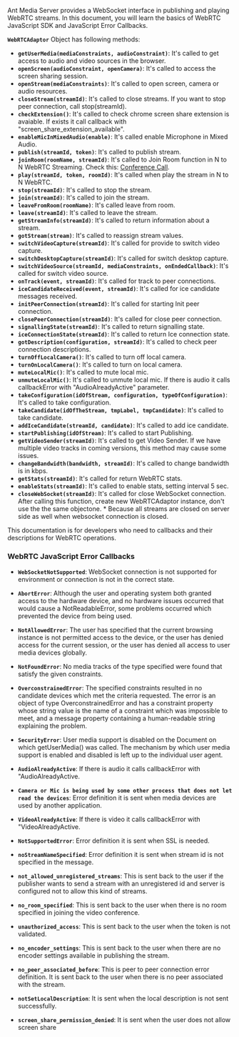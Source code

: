 <!--  * Do not add test server link because it's not a large server and it's already being used in demo and other 
 users. In addition, most of the users use the default streams and it causes errors. Instead, give the link to 
 start an instance in AWS or Azure and let them know the related sample in the project.
 * Do not tell installation both publishing and playing
-->

Ant Media Server provides a WebSocket interface in publishing and playing WebRTC streams. In this document, 
you will learn the basics of WebRTC JavaScript SDK and JavaScript Error Callbacks.

**`WebRTCAdaptor`** Object has following methods:

* **`getUserMedia(mediaConstraints, audioConstraint)`**: It's called to get access to audio and video sources in the browser.
* **`openScreen(audioConstraint, openCamera)`**: It's called to access the screen sharing session.
* **`openStream(mediaConstraints)`**: It's called to open screen, camera or audio resources.
* **`closeStream(streamId)`**: It's called to close streams. If you want to stop peer connection, call stop(streamId).
* **`checkExtension()`**: It's called to check chrome screen share extension is avaiable. If exists it call callback with "screen_share_extension_available".
* **`enableMicInMixedAudio(enable)`**: It's called enable Microphone in Mixed Audio.
* **`publish(streamId, token)`**: It's called to publish stream.
* **`joinRoom(roomName, streamId)`**: It's called to Join Room function in N to N WebRTC Streaming. Check this: [Conference Call](#WebRTC-Conference-Call).
* **`play(streamId, token, roomId)`**: It's called when play the stream in N to N WebRTC.
* **`stop(streamId)`**: It's called to stop the stream.
* **`join(streamId)`**: It's called to join the stream.
* **`leaveFromRoom(roomName)`**: It's called leave from room.
* **`leave(streamId)`**: It's called to leave the stream.
* **`getStreamInfo(streamId)`**: It's called to return information about a stream.
* **`gotStream(stream)`**: It's called to reassign stream values.
* **`switchVideoCapture(streamId)`**: It's called for provide to switch video capture.
* **`switchDesktopCapture(streamId)`**: It's  called for switch desktop capture.
* **`switchVideoSource(streamId, mediaConstraints, onEndedCallback)`**: It's called for switch video source.
* **`onTrack(event, streamId)`**: It's called for track to peer connections.
* **`iceCandidateReceived(event, streamId)`**: It's called for ice candidate messages received.
* **`initPeerConnection(streamId)`**: It's called for starting Init peer connection.
* **`closePeerConnection(streamId)`**: It's called for close peer connection.
* **`signallingState(streamId)`**: It's called to return signalling state.
* **`iceConnectionState(streamId)`**: It's called to return Ice connection state.
* **`gotDescription(configuration, streamId)`**: It's called to check peer connection descriptions.
* **`turnOffLocalCamera()`**: It's called to turn off local camera.
* **`turnOnLocalCamera()`**: It's called to turn on local camera.
* **`muteLocalMic()`**: It's called to mute local mic.
* **`unmuteLocalMic()`**: It's called to unmute local mic. If there is audio it calls callbackError with "AudioAlreadyActive" parameter.
* **`takeConfiguration(idOfStream, configuration, typeOfConfiguration)`**: It's called to take configuration.
* **`takeCandidate(idOfTheStream, tmpLabel, tmpCandidate)`**: It's called to take candidate.
* **`addIceCandidate(streamId, candidate)`**: It's called to add ice candidate.
* **`startPublishing(idOfStream)`**: It's called to start Publishing.
* **`getVideoSender(streamId)`**: It's called to get Video Sender. If we have multiple video tracks in coming versions, this method may cause some issues.
* **`changeBandwidth(bandwidth, streamId)`**: It's called to change bandwidth is in kbps.
* **`getStats(streamId)`**: It's called for return WebRTC stats.
* **`enableStats(streamId)`**: It's called to enable stats, setting interval 5 sec.
* **`closeWebSocket(streamId)`**: It's called for close WebSocket connection. After calling this function, create new WebRTCAdaptor instance, don't use the the same objectone. * Because all streams are closed on server side as well when websocket connection is closed.

This documentation is for developers who need to callbacks and their descriptions for WebRTC operations.

### WebRTC JavaScript Error Callbacks 

  * **`WebSocketNotSupported`**: WebSocket connection is not supported for environment or connection is not in the correct state.

  * **`AbortError`**: Although the user and operating system both granted access to the hardware device, and no hardware issues occurred that would cause a NotReadableError, some problems occurred which prevented the device from being used.

 * **`NotAllowedError`**: The user has specified that the current browsing instance is not permitted access to the device, or the user has denied access for the current session, or the user has denied all access to user media devices globally.

 * **`NotFoundError`**: No media tracks of the type specified were found that satisfy the given constraints.

 * **`OverconstrainedError`**: The specified constraints resulted in no candidate devices which met the criteria requested. The error is an object of type OverconstrainedError and has a constraint property whose string value is the name of a constraint which was impossible to meet, and a message property containing a human-readable string explaining the problem.

 * **`SecurityError`**: User media support is disabled on the Document on which getUserMedia() was called. The mechanism by which user media support is enabled and disabled is left up to the individual user agent.

 * **`AudioAlreadyActive`**: If there is audio it calls callbackError with "AudioAlreadyActive.

 * **`Camera or Mic is being used by some other process that does not let read the devices`**: Error definition it is sent when media devices are used by another application.

 * **`VideoAlreadyActive`**: If there is video it calls callbackError with "VideoAlreadyActive.

 * **`NotSupportedError`**: Error definition it is sent when SSL is needed.

 * **`noStreamNameSpecified`**: Error definition it is sent when stream id is not specified in the message.

 * **`not_allowed_unregistered_streams`**: This is sent back to the user if the publisher wants to send a stream with an unregistered id and server is configured not to allow this kind of streams.

 * **`no_room_specified`**: This is sent back to the user when there is no room specified in joining the video conference.

 * **`unauthorized_access`**: This is sent back to the user when the token is not validated.

 * **`no_encoder_settings`**: This is sent back to the user when there are no encoder settings available in publishing the stream.

 * **`no_peer_associated_before`**: This is peer to peer connection error definition. It is sent back to the user when there is no peer associated with the stream.

 * **`notSetLocalDescription`**: It is sent when the local description is not sent successfully.

 * **`screen_share_permission_denied`**: It is sent when the user does not allow screen share